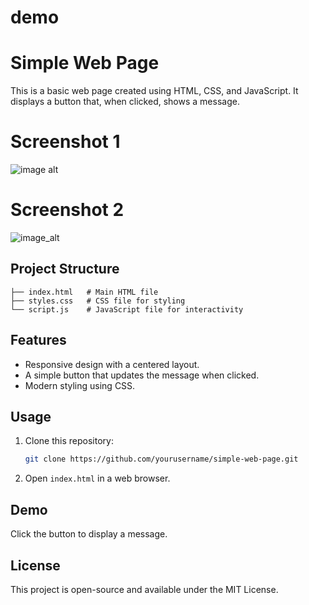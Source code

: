 # demo
# Simple Web Page

This is a basic web page created using HTML, CSS, and JavaScript. It displays a button that, when clicked, shows a message.
# Screenshot 1
![image alt](https://github.com/Rithesh0115/demo/blob/f64b324e85562432ef670245e816d4cef33966e2/Screenshot%201.png)

# Screenshot 2
![image_alt](https://github.com/Rithesh0115/demo/blob/10ae7f7020d33b0f7da87c7c708df26002cca689/Screenshot%202.png)

## Project Structure
```
├── index.html   # Main HTML file
├── styles.css   # CSS file for styling
└── script.js    # JavaScript file for interactivity
```

## Features
- Responsive design with a centered layout.
- A simple button that updates the message when clicked.
- Modern styling using CSS.

## Usage
1. Clone this repository:
   ```sh
   git clone https://github.com/yourusername/simple-web-page.git
   ```
2. Open `index.html` in a web browser.

## Demo
Click the button to display a message.

## License
This project is open-source and available under the MIT License.


